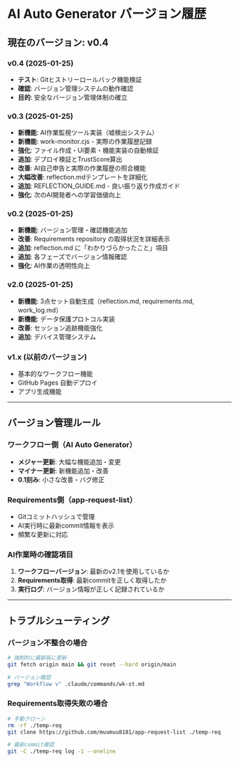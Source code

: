 # AI Auto Generator バージョン履歴

## 現在のバージョン: v0.4

### v0.4 (2025-01-25)
- **テスト**: Gitヒストリーロールバック機能検証
- **確認**: バージョン管理システムの動作確認
- **目的**: 安全なバージョン管理体制の確立

### v0.3 (2025-01-25)
- **新機能**: AI作業監視ツール実装（嘘検出システム）
- **新機能**: work-monitor.cjs - 実際の作業履歴記録
- **強化**: ファイル作成・UI要素・機能実装の自動検証
- **追加**: デプロイ検証とTrustScore算出
- **改善**: AI自己申告と実際の作業履歴の照合機能
- **大幅改善**: reflection.mdテンプレートを詳細化
- **追加**: REFLECTION_GUIDE.md - 良い振り返り作成ガイド
- **強化**: 次のAI開発者への学習価値向上

### v0.2 (2025-01-25)
- **新機能**: バージョン管理・確認機能追加
- **改善**: Requirements repository の取得状況を詳細表示
- **追加**: reflection.md に「わかりづらかったこと」項目
- **追加**: 各フェーズでバージョン情報確認
- **強化**: AI作業の透明性向上

### v2.0 (2025-01-25)
- **新機能**: 3点セット自動生成（reflection.md, requirements.md, work_log.md）
- **新機能**: データ保護プロトコル実装
- **改善**: セッション追跡機能強化
- **追加**: デバイス管理システム

### v1.x (以前のバージョン)
- 基本的なワークフロー機能
- GitHub Pages 自動デプロイ
- アプリ生成機能

---

## バージョン管理ルール

### ワークフロー側（AI Auto Generator）
- **メジャー更新**: 大幅な機能追加・変更
- **マイナー更新**: 新機能追加・改善
- **0.1刻み**: 小さな改善・バグ修正

### Requirements側（app-request-list）
- Gitコミットハッシュで管理
- AI実行時に最新commit情報を表示
- 頻繁な更新に対応

### AI作業時の確認項目
1. **ワークフローバージョン**: 最新のv2.1を使用しているか
2. **Requirements取得**: 最新commitを正しく取得したか
3. **実行ログ**: バージョン情報が正しく記録されているか

---

## トラブルシューティング

### バージョン不整合の場合
```bash
# 強制的に最新版に更新
git fetch origin main && git reset --hard origin/main

# バージョン確認
grep "Workflow v" .claude/commands/wk-st.md
```

### Requirements取得失敗の場合
```bash
# 手動クローン
rm -rf ./temp-req
git clone https://github.com/muumuu8181/app-request-list ./temp-req

# 最新commit確認
git -C ./temp-req log -1 --oneline
```
